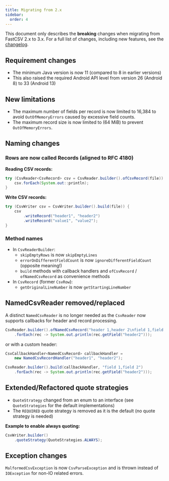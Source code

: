 ```yaml
---
title: Migrating from 2.x
sidebar:
  order: 4
---
```


This document only describes the **breaking** changes when migrating from FastCSV 2.x to 3.x.
For a full list of changes, including new features, see the [changelog](https://github.com/osiegmar/FastCSV/blob/main/CHANGELOG.md).

## Requirement changes

- The minimum Java version is now 11 (compared to 8 in earlier versions)
- This also raised the required Android API level from version 26 (Android 8) to 33 (Android 13)

## New limitations

- The maximum number of fields per record is now limited to 16,384 to avoid `OutOfMemoryErrors` caused
  by excessive field counts.
- The maximum record size is now limited to (64 MiB) to prevent `OutOfMemoryErrors`.

## Naming changes

### Rows are now called Records (aligned to RFC 4180)

**Reading CSV records:**

```java
try (CsvReader<CsvRecord> csv = CsvReader.builder().ofCsvRecord(file)) {
    csv.forEach(System.out::println);
}
```

**Write CSV records:**

```java
try (CsvWriter csv = CsvWriter.builder().build(file)) {
    csv
        .writeRecord("header1", "header2")
        .writeRecord("value1", "value2");
}
```

### Method names

- In `CsvReaderBuilder`:
    - `skipEmptyRows` is now `skipEmptyLines`
    - `errorOnDifferentFieldCount` is now `ignoreDifferentFieldCount` (opposite meaning!)
    - `build` methods with callback handlers and `ofCsvRecord` / `ofNamedCsvRecord` as convenience methods
- In `CsvRecord` (former `CsvRow`):
    - `getOriginalLineNumber` is now `getStartingLineNumber`

## NamedCsvReader removed/replaced

A distinct `NamedCsvReader` is no longer needed as the `CsvReader` now supports callbacks for header and record
processing.

```java
CsvReader.builder().ofNamedCsvRecord("header 1,header 2\nfield 1,field 2")
    .forEach(rec -> System.out.println(rec.getField("header2")));
```

or with a custom header:

```java
CsvCallbackHandler<NamedCsvRecord> callbackHandler =
    new NamedCsvRecordHandler("header1", "header2");

CsvReader.builder().build(callbackHandler, "field 1,field 2")
    .forEach(rec -> System.out.println(rec.getField("header2")));
```

## Extended/Refactored quote strategies

- `QuoteStrategy` changed from an enum to an interface (see `QuoteStrategies` for the default implementations)
- The `REQUIRED` quote strategy is removed as it is the default (no quote strategy is needed)

**Example to enable always quoting:**

```java
CsvWriter.builder()
    .quoteStrategy(QuoteStrategies.ALWAYS);
```

## Exception changes

`MalformedCsvException` is now `CsvParseException` and is thrown instead of `IOException` for non-IO related errors.
